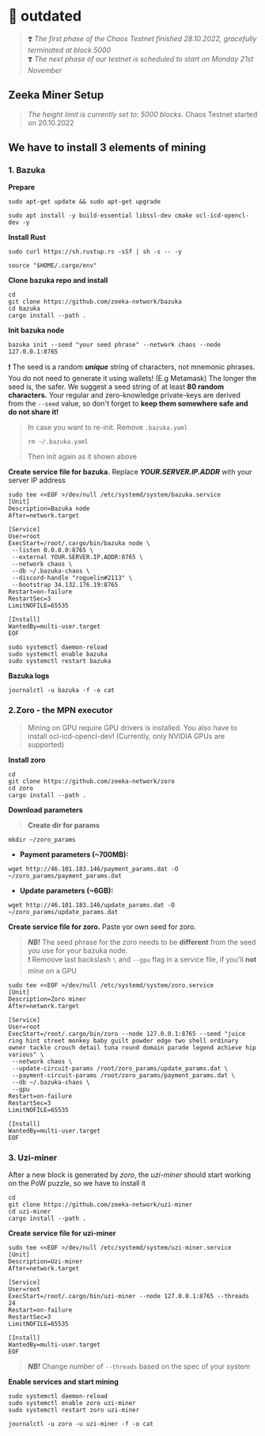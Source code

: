 # 🚧 outdated

> ❣️ *The first phase of the Chaos Testnet finished 28.10.2022, gracefully terminated at block 5000*    
> ❣️ *The next phase of our testnet is scheduled to start on Monday 21st November*    
    
    
## Zeeka Miner Setup

> *The height limit is currently set to: 5000 blocks.* Chaos Testnet started on 20.10.2022

## We have to install 3 elements of mining
### 1. Bazuka
**Prepare**
```
sudo apt-get update && sudo apt-get upgrade
```
```
sudo apt install -y build-essential libssl-dev cmake ocl-icd-opencl-dev -y
```
**Install Rust**

```
sudo curl https://sh.rustup.rs -sSf | sh -s -- -y
```
```
source "$HOME/.cargo/env"
```

**Clone bazuka repo and install**
```
cd
git clone https://github.com/zeeka-network/bazuka
cd bazuka
cargo install --path .
```

**Init bazuka node**
```
bazuka init --seed "your seed phrase" --network chaos --node 127.0.0.1:8765
```
:exclamation: The seed is a random ***unique*** string of characters, not mnemonic phrases. You do not need to generate it using wallets! (E.g Metamask) The longer the seed is, the safer. We suggest a seed string of at least **80 random characters.** Your regular and zero-knowledge private-keys are derived from the `--seed` value, so don't forget to **keep them somewhere safe and do not share it!**

> In case you want to re-init. Remove `.bazuka.yaml`
> ```
> rm ~/.bazuka.yaml
> ```
> Then init again as it shown above

**Create service file for bazuka.** Replace ***YOUR.SERVER.IP.ADDR*** with your server IP address
```
sudo tee <<EOF >/dev/null /etc/systemd/system/bazuka.service
[Unit]
Description=Bazuka node
After=network.target

[Service]
User=root
ExecStart=/root/.cargo/bin/bazuka node \
 --listen 0.0.0.0:8765 \
 --external YOUR.SERVER.IP.ADDR:8765 \
 --network chaos \
 --db ~/.bazuka-chaos \
 --discord-handle "roguelin#2113" \
 --bootstrap 34.132.176.19:8765
Restart=on-failure
RestartSec=3
LimitNOFILE=65535

[Install]
WantedBy=multi-user.target
EOF
```
```
sudo systemctl daemon-reload
sudo systemctl enable bazuka
sudo systemctl restart bazuka
```
**Bazuka logs**
```
journalctl -u bazuka -f -o cat
```

### 2.Zoro - the MPN executor
> Mining on GPU require GPU drivers is installed. You also have to install ocl-icd-opencl-dev! (Currently, only NVIDIA GPUs are supported)

**Install zoro**
```
cd
git clone https://github.com/zeeka-network/zoro
cd zoro
cargo install --path .
```
**Download parameters**    
> **Create dir for params**    
```
mkdir ~/zoro_params
```
- **Payment parameters (~700MB):**
```
wget http://46.101.183.146/payment_params.dat -O ~/zoro_params/payment_params.dat
```
- **Update parameters (~6GB):**
```
wget http://46.101.183.146/update_params.dat -O ~/zoro_params/update_params.dat
```
**Create service file for zoro.** Paste yor own seed for zoro.    
> ***NB!*** The seed phrase for the zoro needs to be **different** from the seed you use for your bazuka node.    
:exclamation: Remoove last backslash `\` and `--gpu` flag in a service file, if you'll **not** mine on a GPU
```
sudo tee <<EOF >/dev/null /etc/systemd/system/zoro.service
[Unit]
Description=Zoro miner
After=network.target

[Service]
User=root
ExecStart=/root/.cargo/bin/zoro --node 127.0.0.1:8765 --seed "juice ring hint street monkey baby guilt powder edge two shell ordinary owner tackle crouch detail tuna round domain parade legend achieve hip various" \
 --network chaos \
 --update-circuit-params /root/zoro_params/update_params.dat \
 --payment-circuit-params /root/zoro_params/payment_params.dat \
 --db ~/.bazuka-chaos \
 --gpu
Restart=on-failure
RestartSec=3
LimitNOFILE=65535

[Install]
WantedBy=multi-user.target
EOF
```    

### 3. Uzi-miner
After a new block is generated by *zoro*, the *uzi-miner* should start working on the PoW puzzle, so we have to install it
```
cd
git clone https://github.com/zeeka-network/uzi-miner
cd uzi-miner
cargo install --path .
```
**Create service file for uzi-miner**
```
sudo tee <<EOF >/dev/null /etc/systemd/system/uzi-miner.service
[Unit]
Description=Uzi-miner
After=network.target

[Service]
User=root
ExecStart=/root/.cargo/bin/uzi-miner --node 127.0.0.1:8765 --threads 24
Restart=on-failure
RestartSec=3
LimitNOFILE=65535

[Install]
WantedBy=multi-user.target
EOF
```
> ***NB!*** Change number of `--threads` based on the spec of your system    

**Enable services and start mining**
```
sudo systemctl daemon-reload
sudo systemctl enable zoro uzi-miner
sudo systemctl restart zoro uzi-miner
```
```
journalctl -u zoro -u uzi-miner -f -o cat
```


